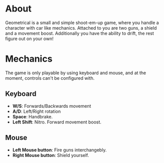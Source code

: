 
# About
Geometrical is a small and simple shoot-em-up game, where you handle a character with car like mechanics. Attached to you
are two guns, a shield and a movement boost. Additionally you have the ability to drift, the rest figure out on your own!

# Mechanics
The game is only playable by using keyboard and mouse, and at the moment, controls can't be configured with.

## Keyboard
- <strong>W/S</strong>:  Forwards/Backwards movement
- <strong>A/D</strong>:  Left/Right rotation
- <strong>Space</strong>:  Handbrake.
- <strong>Left Shift</strong>:  Nitro. Forward movement boost.


## Mouse
- <strong>Left Mouse button</strong>: Fire guns interchangebly.
- <strong>Right Mouse button</strong>: Shield yourself. 
<br>
<br>